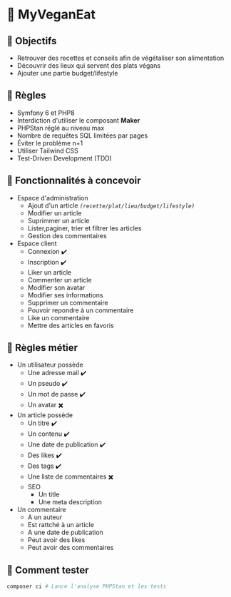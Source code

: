 # 🍃 MyVeganEat

## 🎯 Objectifs
- Retrouver des recettes et conseils afin de végétaliser son alimentation
- Découvrir des lieux qui servent des plats végans 
- Ajouter une partie budget/lifestyle

## 📑 Règles
- Symfony 6 et PHP8
- Interdiction d'utiliser le composant **Maker**
- PHPStan réglé au niveau max
- Nombre de requêtes SQL limitées par pages
- Éviter le problème n+1
- Utiliser Tailwind CSS
- Test-Driven Development (TDD)

## 🐘 Fonctionnalités à concevoir
- Espace d'administration
    - Ajout d'un article *`(recette/plat/lieu/budget/lifestyle)`*
    - Modifier un article
    - Suprimmer un article
    - Lister,paginer, trier et filtrer les articles
    - Gestion des commentaires
- Espace client
    - Connexion ✔️
    - Inscription ✔️
    - Liker un article
    - Commenter un article
    - Modifier son avatar
    - Modifier ses informations
    - Supprimer un commentaire
    - Pouvoir repondre à un commentaire
    - Like un commentaire
    - Mettre des articles en favoris

## 🎒 Règles métier
- Un utilisateur possède
    - Une adresse mail ✔️ 
    - Un pseudo ✔️
    - Un mot de passe ✔️
    - Un avatar ✖️
- Un article possède
    - Un titre ✔️
    - Un contenu ✔️
    - Une date de publication ✔️
    - Des likes ✔️
    - Des tags ✔️
    - Une liste de commentaires ✖️
    - SEO
        - Un title
        - Une meta description
- Un commentaire
    - A un auteur
    - Est rattché à un article
    - A une date de publication
    - Peut avoir des likes
    - Peut avoir des commentaires

## 🌿 Comment tester
```sh
composer ci # Lance l'analyse PHPStan et les tests
```